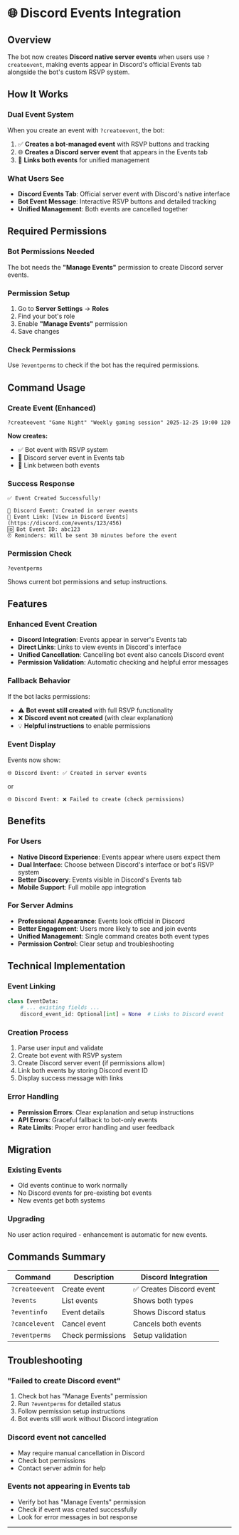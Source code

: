 # 🌐 Discord Events Integration

## Overview
The bot now creates **Discord native server events** when users use `?createevent`, making events appear in Discord's official Events tab alongside the bot's custom RSVP system.

## How It Works

### Dual Event System
When you create an event with `?createevent`, the bot:

1. ✅ **Creates a bot-managed event** with RSVP buttons and tracking
2. 🌐 **Creates a Discord server event** that appears in the Events tab
3. 🔗 **Links both events** for unified management

### What Users See
- **Discord Events Tab**: Official server event with Discord's native interface
- **Bot Event Message**: Interactive RSVP buttons and detailed tracking
- **Unified Management**: Both events are cancelled together

## Required Permissions

### Bot Permissions Needed
The bot needs the **"Manage Events"** permission to create Discord server events.

### Permission Setup
1. Go to **Server Settings** → **Roles**
2. Find your bot's role
3. Enable **"Manage Events"** permission
4. Save changes

### Check Permissions
Use `?eventperms` to check if the bot has the required permissions.

## Command Usage

### Create Event (Enhanced)
```
?createevent "Game Night" "Weekly gaming session" 2025-12-25 19:00 120
```

**Now creates:**
- ✅ Bot event with RSVP system
- 📅 Discord server event in Events tab
- 🔗 Link between both events

### Success Response
```
✅ Event Created Successfully!

📅 Discord Event: Created in server events
🔗 Event Link: [View in Discord Events](https://discord.com/events/123/456)
🆔 Bot Event ID: abc123
⏰ Reminders: Will be sent 30 minutes before the event
```

### Permission Check
```
?eventperms
```
Shows current bot permissions and setup instructions.

## Features

### Enhanced Event Creation
- **Discord Integration**: Events appear in server's Events tab
- **Direct Links**: Links to view events in Discord's interface
- **Unified Cancellation**: Cancelling bot event also cancels Discord event
- **Permission Validation**: Automatic checking and helpful error messages

### Fallback Behavior
If the bot lacks permissions:
- ⚠️ **Bot event still created** with full RSVP functionality
- ❌ **Discord event not created** (with clear explanation)
- 💡 **Helpful instructions** to enable permissions

### Event Display
Events now show:
```
🌐 Discord Event: ✅ Created in server events
```
or
```
🌐 Discord Event: ❌ Failed to create (check permissions)
```

## Benefits

### For Users
- **Native Discord Experience**: Events appear where users expect them
- **Dual Interface**: Choose between Discord's interface or bot's RSVP system
- **Better Discovery**: Events visible in Discord's Events tab
- **Mobile Support**: Full mobile app integration

### For Server Admins
- **Professional Appearance**: Events look official in Discord
- **Better Engagement**: Users more likely to see and join events
- **Unified Management**: Single command creates both event types
- **Permission Control**: Clear setup and troubleshooting

## Technical Implementation

### Event Linking
```python
class EventData:
    # ... existing fields ...
    discord_event_id: Optional[int] = None  # Links to Discord event
```

### Creation Process
1. Parse user input and validate
2. Create bot event with RSVP system
3. Create Discord server event (if permissions allow)
4. Link both events by storing Discord event ID
5. Display success message with links

### Error Handling
- **Permission Errors**: Clear explanation and setup instructions
- **API Errors**: Graceful fallback to bot-only events
- **Rate Limits**: Proper error handling and user feedback

## Migration

### Existing Events
- Old events continue to work normally
- No Discord events for pre-existing bot events
- New events get both systems

### Upgrading
No user action required - enhancement is automatic for new events.

## Commands Summary

| Command | Description | Discord Integration |
|---------|-------------|-------------------|
| `?createevent` | Create event | ✅ Creates Discord event |
| `?events` | List events | Shows both types |
| `?eventinfo` | Event details | Shows Discord status |
| `?cancelevent` | Cancel event | Cancels both events |
| `?eventperms` | Check permissions | Setup validation |

## Troubleshooting

### "Failed to create Discord event"
1. Check bot has "Manage Events" permission
2. Run `?eventperms` for detailed status
3. Follow permission setup instructions
4. Bot events still work without Discord integration

### Discord event not cancelled
- May require manual cancellation in Discord
- Check bot permissions
- Contact server admin for help

### Events not appearing in Events tab
- Verify bot has "Manage Events" permission
- Check if event was created successfully
- Look for error messages in bot response

---